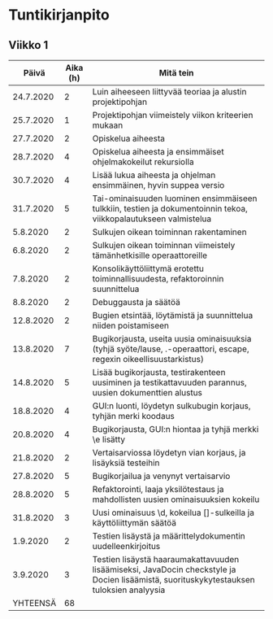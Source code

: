 # Tuntikirjanpito

## Viikko 1

Päivä      | Aika (h)| Mitä tein |
-----------|---------|--------|
24.7.2020  | 2       | Luin aiheeseen liittyvää teoriaa ja alustin projektipohjan  |
25.7.2020  | 1       | Projektipohjan viimeistely viikon kriteerien mukaan  |
27.7.2020  | 2       | Opiskelua aiheesta |
28.7.2020  | 4       | Opiskelua aiheesta ja ensimmäiset ohjelmakokeilut rekursiolla |
30.7.2020  | 4       | Lisää lukua aiheesta ja ohjelman ensimmäinen, hyvin suppea versio |
31.7.2020  | 5       | Tai-ominaisuuden luominen ensimmäiseen tulkkiin, testien ja dokumentoinnin tekoa, viikkopalautukseen valmistelua |
5.8.2020   | 2       | Sulkujen oikean toiminnan rakentaminen |
6.8.2020   | 2       | Sulkujen oikean toiminnan viimeistely tämänhetkisille operaattoreille |
7.8.2020   | 2       | Konsolikäyttöliittymä erotettu toiminnallisuudesta, refaktoroinnin suunnittelua |
8.8.2020   | 2       | Debuggausta ja säätöä |
12.8.2020  | 2       | Bugien etsintää, löytämistä ja suunnittelua niiden poistamiseen |
13.8.2020  | 7       | Bugikorjausta, useita uusia ominaisuuksia (tyhjä syöte/lause, .-operaattori, escape, regexin oikeellisuustarkistus) |
14.8.2020  | 5       | Lisää bugikorjausta, testirakenteen uusiminen ja testikattavuuden parannus, uusien dokumenttien alustus |
18.8.2020  | 4       | GUI:n luonti, löydetyn sulkubugin korjaus, tyhjän merki koodaus |
20.8.2020  | 4       | Bugikorjausta, GUI:n hiontaa ja tyhjä merkki \\e lisätty |
21.8.2020  | 2       | Vertaisarviossa löydetyn vian korjaus, ja lisäyksiä testeihin |
27.8.2020  | 5       | Bugikorjailua ja venynyt vertaisarvio |
28.8.2020  | 5       | Refaktorointi, laaja yksilötestaus ja mahdollisten uusien ominaisuuksien kokeilu |
31.8.2020  | 3       | Uusi ominaisuus \d, kokeilua []-sulkeilla ja käyttöliittymän säätöä |
1.9.2020   | 2       | Testien lisäystä ja määrittelydokumentin uudelleenkirjoitus |
3.9.2020   | 3       | Testien lisäystä haaraumakattavuuden lisäämiseksi, JavaDocin checkstyle ja Docien lisäämistä, suorituskykytestauksen tuloksien analyysia
YHTEENSÄ   | 68       | |
